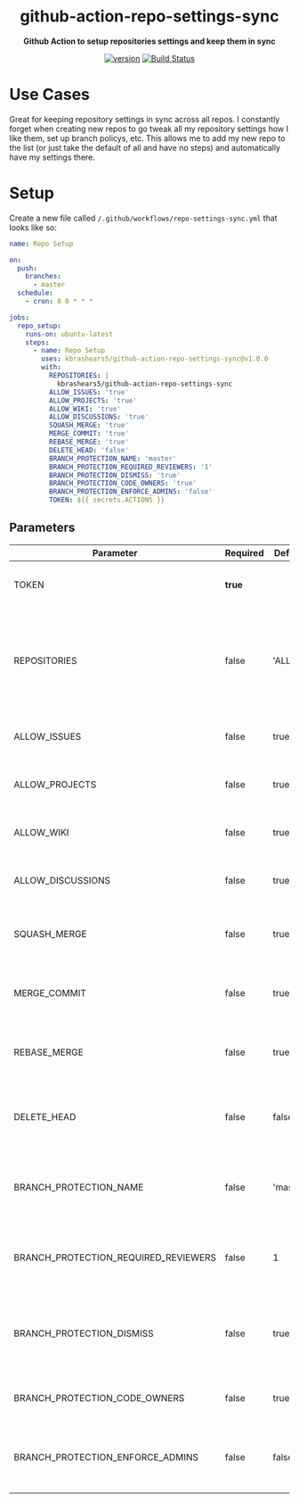 <h1 align="center">github-action-repo-settings-sync</h1>


<div align="center">

<b>Github Action to setup repositories settings and keep them in sync</b>

[![version](https://img.shields.io/github/v/release/kbrashears5/github-action-repo-settings-sync)](https://img.shields.io/github/v/release/kbrashears5/github-action-repo-settings-sync)
[![Build Status](https://dev.azure.com/kbrashears5/github/_apis/build/status/kbrashears5.github-action-repo-settings-sync?branchName=master)](https://dev.azure.com/kbrashears5/github/_build/latest?definitionId=29&branchName=master)

</div>


# Use Cases
Great for keeping repository settings in sync across all repos. I constantly forget when creating new repos to go tweak all my repository settings how I like them, set up branch policys, etc. This allows me to add my new repo to the list (or just take the default of all and have no steps) and automatically have my settings there.

# Setup
Create a new file called `/.github/workflows/repo-settings-sync.yml` that looks like so:
```yaml
name: Repo Setup

on:
  push:
    branches:
      - master
  schedule:
    - cron: 0 0 * * *

jobs:
  repo_setup:
    runs-on: ubuntu-latest
    steps:
      - name: Repo Setup
        uses: kbrashears5/github-action-repo-settings-sync@v1.0.0
        with:
          REPOSITORIES: |
            kbrashears5/github-action-repo-settings-sync
          ALLOW_ISSUES: 'true'
          ALLOW_PROJECTS: 'true'
          ALLOW_WIKI: 'true'
          ALLOW_DISCUSSIONS: 'true'
          SQUASH_MERGE: 'true'
          MERGE_COMMIT: 'true'
          REBASE_MERGE: 'true'
          DELETE_HEAD: 'false'
          BRANCH_PROTECTION_NAME: 'master'
          BRANCH_PROTECTION_REQUIRED_REVIEWERS: '1'
          BRANCH_PROTECTION_DISMISS: 'true'
          BRANCH_PROTECTION_CODE_OWNERS: 'true'
          BRANCH_PROTECTION_ENFORCE_ADMINS: 'false'
          TOKEN: ${{ secrets.ACTIONS }}
```
## Parameters
| Parameter | Required | Default | Description |
| --- | --- | --- | --- |
| TOKEN | __true__ |  |Personal Access Token with Repo scope |
| REPOSITORIES | false | 'ALL' | Github repositories to setup. Default will get all public repositories for your username |
| ALLOW_ISSUES | false | true | Whether or not to allow issues on the repo |
| ALLOW_PROJECTS | false | true | Whether or not to allow projects on the repo |
| ALLOW_WIKI | false | true | Whether or not to allow wiki on the repo |
| ALLOW_DISCUSSIONS | false | true | Whether or not to allow discussions on the repo |
| SQUASH_MERGE | false | true | Whether or not to allow squash merges on the repo |
| MERGE_COMMIT | false | true | Whether or not to allow merge commits on the repo |
| REBASE_MERGE | false | true | Whether or not to allow rebase merges on the repo |
| DELETE_HEAD | false | false | Whether or not to delete head branch after merges |
| BRANCH_PROTECTION_NAME | false | 'master' | Branch name pattern for branch protection rule |
| BRANCH_PROTECTION_REQUIRED_REVIEWERS | false | 1 | Number of required reviewers for branch protection rule |
| BRANCH_PROTECTION_DISMISS | false | true | Dismiss stale pull request approvals when new commits are pushed |
| BRANCH_PROTECTION_CODE_OWNERS | false | true | Require review from Code Owners |
| BRANCH_PROTECTION_ENFORCE_ADMINS | false | false | Enforce branch protection rules for repo admins |